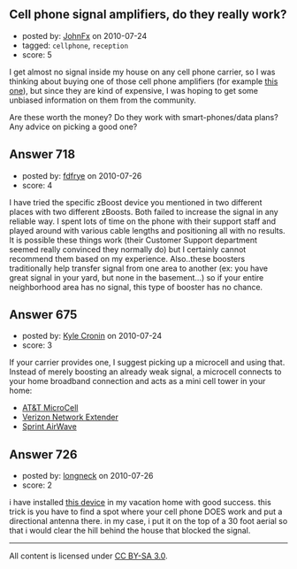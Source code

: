 ## Cell phone signal amplifiers, do they really work?

- posted by: [JohnFx](https://stackexchange.com/users/-1/55-johnfx) on 2010-07-24
- tagged: `cellphone`, `reception`
- score: 5

<p>I get almost no signal inside my house on any cell phone carrier, so I was thinking about buying one of those cell phone amplifiers (for example <a href="http://www.tigerdirect.com/applications/searchtools/item-details.asp?EdpNo=1829799&amp;pagenumber=3&amp;RSort=1&amp;csid=ITD&amp;recordsPerPage=5&amp;body=#ReviewStart" rel="nofollow">this one</a>), but since they are kind of expensive, I was hoping to get some unbiased information on them from the community.</p>

<p>Are these worth the money? Do they work with smart-phones/data plans? Any advice on picking a good one?</p>



## Answer 718

- posted by: [fdfrye](https://stackexchange.com/users/-1/15-fdfrye) on 2010-07-26
- score: 4

<p>I have tried the specific zBoost device you mentioned in two different places with two different zBoosts.  Both failed to increase the signal in any reliable way.  I spent lots of time on the phone with their support staff and played around with various cable lengths and positioning all with no results.  It is possible these things work (their Customer Support department seemed really convinced they normally do) but I certainly cannot recommend them based on my experience.  Also..these boosters traditionally help transfer signal from one area to another (ex: you have great signal in your yard, but none in the basement...) so if your entire neighborhood area has no signal, this type of booster has no chance.</p>



## Answer 675

- posted by: [Kyle Cronin](https://stackexchange.com/users/-1/6-kyle-cronin) on 2010-07-24
- score: 3

<p>If your carrier provides one, I suggest picking up a microcell and using that. Instead of merely boosting an already weak signal, a microcell connects to your home broadband connection and acts as a mini cell tower in your home:</p>

<ul>
<li><a href="http://www.wireless.att.com/learn/why/3gmicrocell/" rel="nofollow">AT&amp;T MicroCell</a></li>
<li><a href="http://support.vzw.com/information/network_extender.html" rel="nofollow">Verizon Network Extender</a></li>
<li><a href="http://shop.sprint.com/en/services/airave/index.shtml?ECID=vanity%3aAIRAVE" rel="nofollow">Sprint AirWave</a></li>
</ul>



## Answer 726

- posted by: [longneck](https://stackexchange.com/users/-1/444-longneck) on 2010-07-26
- score: 2

<p>i have installed <a href="http://3gstore.com/index.php?main_page=product_info&amp;cPath=73_41&amp;products_id=556&amp;zenid=mhcmri52mjbskd61548c48sv14" rel="nofollow">this device</a> in my vacation home with good success. this trick is you have to find a spot where your cell phone DOES work and put a directional antenna there. in my case, i put it on the top of a 30 foot aerial so that i would clear the hill behind the house that blocked the signal.</p>




---

All content is licensed under [CC BY-SA 3.0](https://creativecommons.org/licenses/by-sa/3.0/).
